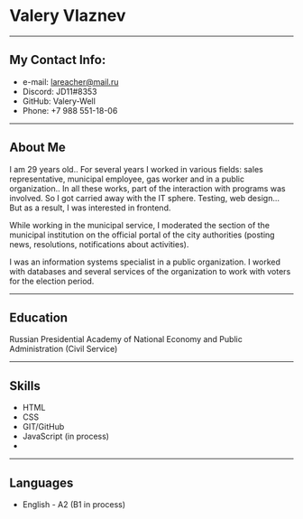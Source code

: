 # Valery Vlaznev


---

## My Contact Info:
* e-mail: lareacher@mail.ru
* Discord: JD11#8353
* GitHub: Valery-Well
* Phone: +7 988 551-18-06
  
---
## About Me


I am 29 years old.. For several years I worked in various fields: sales representative, municipal employee, gas worker and in a public organization.. In all these works, part of the interaction with programs was involved. So I got carried away with the IT sphere. Testing, web design... But as a result, I was interested in frontend.

While working in the municipal service, I moderated the section of the municipal institution on the official portal of the city authorities (posting news, resolutions, notifications about activities).

I was an information systems specialist in a public organization. I worked with databases and several services of the organization to work with voters for the election period.

---
## Education

Russian Presidential Academy of National Economy and Public Administration
(Civil Service)

---

## Skills 
* HTML
* CSS
* GIT/GitHub
* JavaScript (in process)
* 
---
## Languages

* English - A2 (B1 in process)
